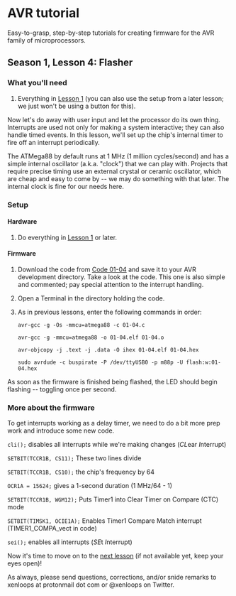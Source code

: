 # AVR tutorial
Easy-to-grasp, step-by-step tutorials for creating firmware for the AVR family of microprocessors.

## Season 1, Lesson 4: Flasher

### What you'll need

1. Everything in [Lesson 1](01-01-LED-light.md) (you can also use the setup from a later lesson; we just won't be using a button for this).

Now let's do away with user input and let the processor do its own thing. Interrupts are used not only for making a system interactive; they can also handle timed events. In this lesson, we'll set up the chip's internal timer to fire off an interrupt periodically.

The ATMega88 by default runs at 1 MHz (1 million cycles/second) and has a simple internal oscillator (a.k.a. "clock") that we can play with. Projects that require precise timing use an external crystal or ceramic oscillator, which are cheap and easy to come by -- we may do something with that later. The internal clock is fine for our needs here.

### Setup
#### Hardware
1. Do everything in [Lesson 1](01-01-LED-light.md) or later.

#### Firmware
1. Download the code from [Code 01-04](../code/01-04.c) and save it to your AVR development directory. Take a look at the code. This one is also simple and commented; pay special attention to the interrupt handling.
1. Open a Terminal in the directory holding the code.
1. As in previous lessons, enter the following commands in order: 

   `avr-gcc -g -Os -mmcu=atmega88 -c 01-04.c`

   `avr-gcc -g -mmcu=atmega88 -o 01-04.elf 01-04.o`

   `avr-objcopy -j .text -j .data -O ihex 01-04.elf 01-04.hex`

   `sudo avrdude -c buspirate -P /dev/ttyUSB0 -p m88p -U flash:w:01-04.hex`

As soon as the firmware is finished being flashed, the LED should begin flashing -- toggling once per second.

### More about the firmware
To get interrupts working as a delay timer, we need to do a bit more prep work and introduce some new code. 

`cli();` disables all interrupts while we're making changes (*CL*ear *I*nterrupt)

`SETBIT(TCCR1B, CS11);` These two lines divide

`SETBIT(TCCR1B, CS10);` the chip's frequency by 64

`OCR1A = 15624;` gives a 1-second duration (1 MHz/64 - 1)

`SETBIT(TCCR1B, WGM12);` Puts Timer1 into Clear Timer on Compare (CTC) mode

`SETBIT(TIMSK1, OCIE1A);` Enables Timer1 Compare Match interrupt (TIMER1_COMPA_vect in code)

`sei();` enables all interrupts (*SE*t *I*nterrupt)



Now it's time to move on to the [next lesson](01-05-traffic-lights.md) (if not available yet, keep your eyes open)!

As always, please send questions, corrections, and/or snide remarks to xenloops at protonmail dot com or @xenloops on Twitter.

